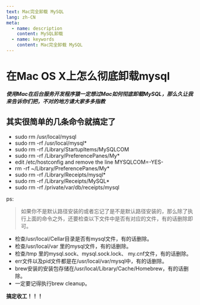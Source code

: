 ```yaml
---
text: Mac完全卸载 MySQL
lang: zh-CN
meta:
  - name: description
    content: MySQL卸载
  - name: keywords
    content: Mac完全卸载 MySQL
---
```


# 在Mac OS X上怎么彻底卸载mysql

***使用Mac在后台服务开发程序猿一定想过Mac如何彻底卸载MySQL，那么久让我来告诉你们把，不对的地方请大家多多指教***

## 其实很简单的几条命令就搞定了

* sudo rm /usr/local/mysql
* sudo rm -rf /usr/local/mysql*
* sudo rm -rf /Library/StartupItems/MySQLCOM
* sudo rm -rf /Library/PreferencePanes/My*
* edit /etc/hostconfig and remove the line MYSQLCOM=-YES-
* rm -rf ~/Library/PreferencePanes/My*
* sudo rm -rf /Library/Receipts/mysql*
* sudo rm -rf /Library/Receipts/MySQL*
* sudo rm -rf /private/var/db/receipts/mysql

ps:
>如果你不是默认路径安装的或者忘记了是不是默认路径安装的，那么除了执行上面的命令之外，还要检查以下文件中是否有对应的文件，有的话删除即可。 


* 检查/usr/local/Cellar目录是否有mysql文件，有的话删除。
* 检查/usr/local/var 里的mysql文件，有的话删除。
* 检查/tmp 里的mysql.sock、mysql.sock.lock、 my.cnf文件，有的话删除。
* err文件以及pid文件都是在/usr/local/var/mysql中，有的话删除。
* brew安装的安装包存储在/usr/local/Library/Cache/Homebrew，有的话删除。
* 一定要记得执行brew cleanup。


**搞定收工！！！**